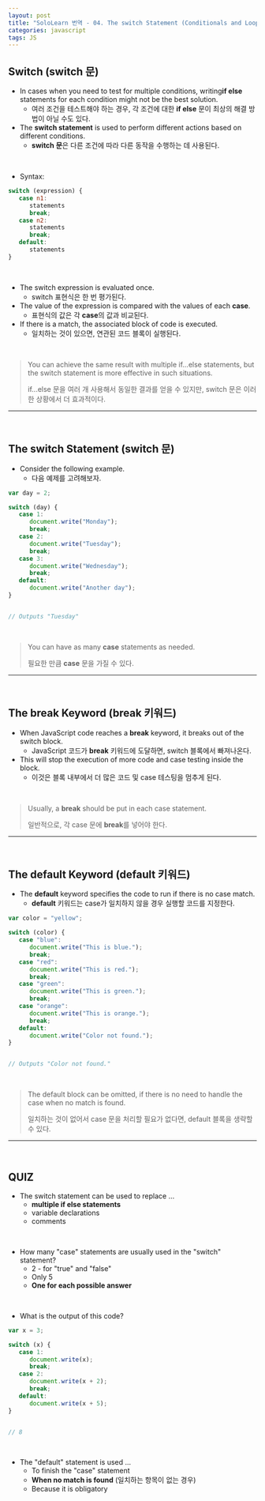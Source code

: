 ```yaml
---
layout: post
title: "SoloLearn 번역 - 04. The switch Statement (Conditionals and Loops)"
categories: javascript
tags: JS
---
```


## Switch (switch 문)

- In cases when you need to test for multiple conditions, writing**if else** statements for each condition might not be the best solution.
  - 여러 조건을 테스트해야 하는 경우, 각 조건에 대한 **if else** 문이 최상의 해결 방법이 아닐 수도 있다.
- The **switch statement** is used to perform different actions based on different conditions.
  - **switch 문**은 다른 조건에 따라 다른 동작을 수행하는 데 사용된다.

<br>

- Syntax:

```js
switch (expression) {
   case n1:
      statements
      break;
   case n2:
      statements
      break;
   default:
      statements
}
```

<br>

- The switch expression is evaluated once.
  - switch 표현식은 한 번 평가된다.
- The value of the expression is compared with the values of each **case**.
  - 표현식의 값은 각 **case**의 값과 비교된다.
- If there is a match, the associated block of code is executed.
  - 일치하는 것이 있으면, 연관된 코드 블록이 실행된다.

<br>

> You can achieve the same result with multiple if...else statements, but the switch statement is more effective in such situations.
>
> if...else 문을 여러 개 사용해서 동일한 결과를 얻을 수 있지만, switch 문은 이러한 상황에서 더 효과적이다.

------

<br>

## The switch Statement (switch 문)

- Consider the following example.
  - 다음 예제를 고려해보자.

```js
var day = 2;

switch (day) {
   case 1:
      document.write("Monday");
      break;
   case 2:
      document.write("Tuesday");
      break;
   case 3:
      document.write("Wednesday");
      break;
   default:
      document.write("Another day");
}


// Outputs "Tuesday"
```

<br>

> You can have as many **case** statements as needed.
>
> 필요한 만큼 **case** 문을 가질 수 있다.

------

<br>

## The break Keyword (break 키워드)

- When JavaScript code reaches a **break** keyword, it breaks out of the switch block.
  - JavaScript 코드가 **break** 키워드에 도달하면, switch 블록에서 빠져나온다.
- This will stop the execution of more code and case testing inside the block.
  - 이것은 블록 내부에서 더 많은 코드 및 case 테스팅을 멈추게 된다.

<br>

> Usually, a **break** should be put in each case statement.
>
> 일반적으로, 각 case 문에 **break**를 넣어야 한다.

------

<br>

## The default Keyword (default 키워드)

- The **default** keyword specifies the code to run if there is no case match.
  - **default** 키워드는 case가 일치하지 않을 경우 실행할 코드를 지정한다.

```js
var color = "yellow";

switch (color) {
   case "blue":
      document.write("This is blue.");
      break;
   case "red":
      document.write("This is red.");
      break;
   case "green":
      document.write("This is green.");
      break;
   case "orange":
      document.write("This is orange.");
      break;
   default:
      document.write("Color not found.");
}


// Outputs "Color not found."
```

<br>

> The default block can be omitted, if there is no need to handle the case when no match is found.
>
> 일치하는 것이 없어서 case 문을 처리할 필요가 없다면, default 블록을 생략할 수 있다.

------

<br>

## QUIZ

- The switch statement can be used to replace ...
  - **multiple if else statements**
  - variable declarations
  - comments

<br>

- How many "case" statements are usually used in the "switch" statement?
  - 2 - for "true" and "false"
  - Only 5
  - **One for each possible answer**

<br>

- What is the output of this code?

```js
var x = 3;

switch (x) {
   case 1:
      document.write(x);
      break;
   case 2:
      document.write(x + 2);
      break;
   default:
      document.write(x + 5);
}


// 8
```

<br>

- The "default" statement is used ...
  - To finish the "case" statement
  - **When no match is found** (일치하는 항목이 없는 경우)
  - Because it is obligatory

<br>